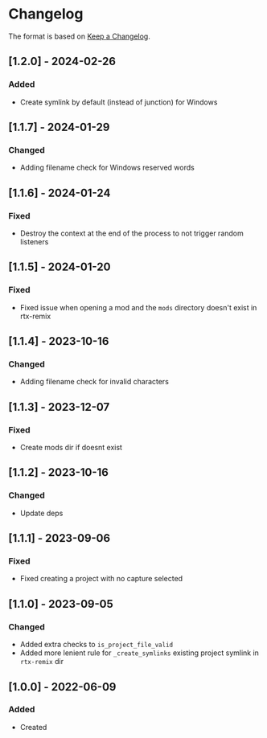 # Changelog
The format is based on [Keep a Changelog](https://keepachangelog.com/en/1.0.0/).

## [1.2.0] - 2024-02-26
### Added
- Create symlink by default (instead of junction) for Windows

## [1.1.7] - 2024-01-29
### Changed
- Adding filename check for Windows reserved words

## [1.1.6] - 2024-01-24
### Fixed
- Destroy the context at the end of the process to not trigger random listeners

## [1.1.5] - 2024-01-20
### Fixed
- Fixed issue when opening a mod and the `mods` directory doesn't exist in rtx-remix

## [1.1.4] - 2023-10-16
### Changed
- Adding filename check for invalid characters

## [1.1.3] - 2023-12-07
### Fixed
- Create mods dir if doesnt exist

## [1.1.2] - 2023-10-16
### Changed
- Update deps

## [1.1.1] - 2023-09-06
### Fixed
- Fixed creating a project with no capture selected

## [1.1.0] - 2023-09-05
### Changed
- Added extra checks to `is_project_file_valid`
- Added more lenient rule for `_create_symlinks` existing project symlink in `rtx-remix` dir

## [1.0.0] - 2022-06-09
### Added
- Created
